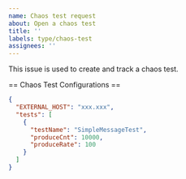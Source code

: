 ```yaml
---
name: Chaos test request
about: Open a chaos test
title: ''
labels: type/chaos-test
assignees: ''
---
```


This issue is used to create and track a chaos test.

== Chaos Test Configurations ==
```json
{
  "EXTERNAL_HOST": "xxx.xxx",
  "tests": [
    {
      "testName": "SimpleMessageTest",
      "produceCnt": 10000,
      "produceRate": 100
    }
  ]
}
```
